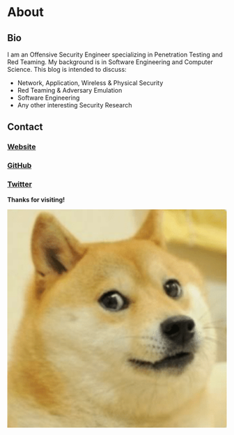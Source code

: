 # About

## Bio

I am an Offensive Security Engineer specializing in Penetration Testing and Red Teaming. My background is in Software Engineering and Computer Science. This blog is intended to discuss:&#x20;

* Network, Application, Wireless & Physical Security
* Red Teaming & Adversary Emulation
* Software Engineering
* Any other interesting Security Research

## Contact

### [Website](https://joeminicucci.com)

### [GitHub](https://github.com/joeminicucci)

### [Twitter](https://twitter.com/joeminicucci)



**Thanks for visiting!**

![](.gitbook/assets/Doge.png)

